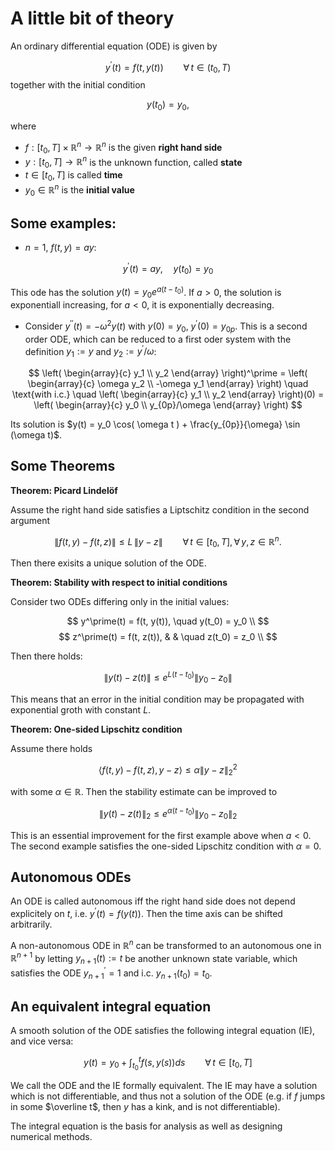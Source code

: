 # A little bit of theory

An ordinary differential equation (ODE) is given by

$$
y^\prime (t) = f(t,y(t)) \qquad \forall \, t \in (t_0, T)
$$
together with the initial condition

$$
y(t_0) = y_0,
$$

where
* $f : [t_0, T] \times {\mathbb R}^n \rightarrow {\mathbb R}^n$ is the given **right hand side**
* $y : [t_0, T] \rightarrow {\mathbb R}^n$ is the unknown function, called **state**
* $t \in [t_0, T]$ is called **time**
* $y_0 \in {\mathbb R}^n$ is the **initial value**


## Some examples:

* $n = 1$, $f(t,y) = a y$:

$$
y^\prime(t) = a y, \quad y(t_0) = y_0
$$

This ode has the solution $y(t) = y_0 e^{a (t-t_0)}$. If $a > 0$, the solution is exponentiall increasing,
for $a < 0$, it is exponentially decreasing.


* Consider $y^{\prime \prime}(t) = -\omega^2 y(t)$ with $y(0) = y_0$, $y^\prime(0) = y_{0p}$. This is a second order
ODE, which can be reduced to a first oder system with the definition $y_1 := y$ and $y_2 := y^\prime/\omega$:

$$
\left( \begin{array}{c} y_1 \\ y_2 \end{array} \right)^\prime =
\left( \begin{array}{c} \omega y_2 \\ -\omega y_1 \end{array} \right) 
\quad \text{with i.c.} \quad
\left( \begin{array}{c} y_1 \\ y_2 \end{array} \right)(0) =
\left( \begin{array}{c} y_0 \\ y_{0p}/\omega \end{array} \right) 
$$

Its solution is $y(t) = y_0 \cos( \omega t ) + \frac{y_{0p}}{\omega} \sin (\omega t)$.


## Some Theorems

**Theorem: Picard Lindelöf**

Assume the right hand side satisfies a Liptschitz condition in the second argument

$$
\| f(t, y) - f(t, z) \| \leq L \, \| y - z \| \qquad \forall \, t \in [t_0, T], \, \forall \, y,z \in {\mathbb R}^n.
$$

Then there exisits a unique solution of the ODE.

**Theorem: Stability with respect to initial conditions**

Consider two ODEs differing only in the initial values:

$$
y^\prime(t) = f(t, y(t)), \quad y(t_0) = y_0 \\
$$
$$
z^\prime(t) = f(t, z(t)), & & \quad z(t_0) = z_0 \\
$$

Then there holds:

$$
\| y(t) - z(t) \| \leq e^{L (t-t_0)} \| y_0 - z_0 \|
$$

This means that an error in the initial condition may be propagated with exponential groth with constant $L$.


**Theorem: One-sided Lipschitz condition**

Assume there holds

$$
\left< f(t,y)-f(t,z), y-z \right> \leq \alpha \| y - z \|_2^2
$$

with some $\alpha \in {\mathbb R}$. Then the stability estimate can be improved to

$$
\| y(t) - z(t) \|_2 \leq e^{\alpha (t-t_0)} \| y_0 - z_0 \|_2
$$

This is an essential improvement for the first example above when $a < 0$. The second example satisfies the one-sided Lipschitz condition with $\alpha = 0$.



## Autonomous ODEs

An ODE is called autonomous iff the right hand side does not depend explicitely on $t$, i.e.
$y^\prime(t) = f(y(t))$. Then the time axis can be shifted arbitrarily.

A non-autonomous ODE in ${\mathbb R}^n$ can be transformed to an autonomous one in
${\mathbb R}^{n+1}$ by letting $y_{n+1}(t) := t$ be another unknown state variable, which satisfies
the ODE $y_{n+1}^\prime = 1$ and i.c. $y_{n+1}(t_0) = t_0$.

## An equivalent integral equation

A smooth solution of the ODE satisfies the following integral equation (IE), and vice versa:

$$
y(t) = y_0 + \int_{t_0}^t f(s, y(s)) ds \qquad \forall \, t \in [t_0, T]
$$

We call the ODE and the IE formally equivalent. The IE may have a solution which is not differentiable,
and thus not a solution of the ODE (e.g. if $f$ jumps in some $\overline t$, then $y$ has a kink, and is not differentiable).

The integral equation is the basis for analysis as well as designing numerical methods.

